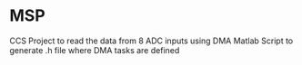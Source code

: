 # MSP
CCS Project to read the data from 8 ADC inputs using DMA
Matlab Script to generate .h file where DMA tasks are defined
